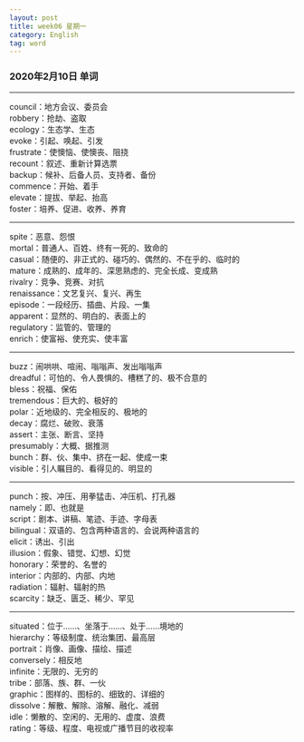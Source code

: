 ```yaml
---
layout: post  
title: week06 星期一  
category: English  
tag: word  
---
```

### 2020年2月10日 单词
- - -
council：地方会议、委员会  
robbery：抢劫、盗取  
ecology：生态学、生态  
evoke：引起、唤起、引发  
frustrate：使懊恼、使懊丧、阻挠  
recount：叙述、重新计算选票  
backup：候补、后备人员、支持者、备份  
commence：开始、着手  
elevate：提拔、举起、抬高  
foster：培养、促进、收养、养育  
- - -
spite：恶意、怨恨  
mortal：普通人、百姓、终有一死的、致命的  
casual：随便的、非正式的、碰巧的、偶然的、不在乎的、临时的  
mature：成熟的、成年的、深思熟虑的、完全长成、变成熟  
rivalry：竞争、竞赛、对抗  
renaissance：文艺复兴、复兴、再生  
episode：一段经历、插曲、片段、一集  
apparent：显然的、明白的、表面上的  
regulatory：监管的、管理的  
enrich：使富裕、使充实、使丰富  
- - -
buzz：闹哄哄、喧闹、嗡嗡声、发出嗡嗡声  
dreadful：可怕的、令人畏惧的、槽糕了的、极不合意的  
bless：祝福、保佑  
tremendous：巨大的、极好的  
polar：近地级的、完全相反的、极地的  
decay：腐烂、破败、衰落  
assert：主张、断言、坚持  
presumably：大概、据推测  
bunch：群、伙、集中、挤在一起、使成一束  
visible：引人瞩目的、看得见的、明显的  
- - -
punch：按、冲压、用拳猛击、冲压机、打孔器  
namely：即、也就是  
script：剧本、讲稿、笔迹、手迹、字母表  
bilingual：双语的、包含两种语言的、会说两种语言的  
elicit：诱出、引出  
illusion：假象、错觉、幻想、幻觉  
honorary：荣誉的、名誉的  
interior：内部的、内部、内地  
radiation：辐射、辐射的热  
scarcity：缺乏、匮乏、稀少、罕见  
- - -
situated：位于……、坐落于……、处于……境地的  
hierarchy：等级制度、统治集团、最高层  
portrait：肖像、画像、描绘、描述  
conversely：相反地  
infinite：无限的、无穷的  
tribe：部落、族、群、一伙  
graphic：图样的、图标的、细致的、详细的  
dissolve：解散、解除、溶解、融化、减弱  
idle：懒散的、空闲的、无用的、虚度、浪费  
rating：等级、程度、电视或广播节目的收视率